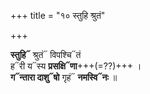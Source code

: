 +++
title = "१० स्तुहि श्रुतं"

+++

**स्तुहि᳓** श्रुतं᳓ विपश्चि᳓तं  
ह᳓री य᳓स्य **प्रसक्षि᳓णा**+++(=??)+++ ।  
**ग᳓न्तारा दाशु᳓षो** गृहं᳓ **नमस्वि᳓नः** ॥
